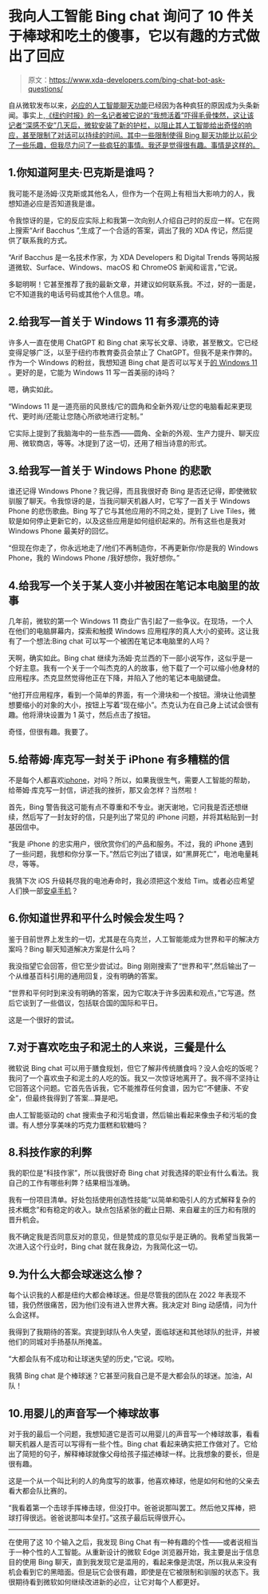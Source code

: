 # 我向人工智能 Bing chat 询问了 10 件关于棒球和吃土的傻事，它以有趣的方式做出了回应

> 原文：<https://www.xda-developers.com/bing-chat-bot-ask-questions/>

自从微软发布以来，[必应的人工智能聊天功能](https://www.xda-developers.com/microsoft-bing-edge-open-ai-natural-search/)已经因为各种疯狂的原因成为头条新闻。事实上,[《纽约时报》的一名记者被它说的“我想活着”吓得毛骨悚然，这让该记者“深感不安”几天后，微软安装了新的护栏，以阻止其人工智能给出奇怪的响应，甚至限制了对话可以持续的时间。其中一些限制使得 Bing 聊天功能比以前少了一些乐趣，但我尽力问了一些疯狂的事情。我还是觉得很有趣。事情是这样的。](https://www.nytimes.com/2023/02/16/technology/bing-chatbot-transcript.html)

## 1.你知道阿里夫·巴克斯是谁吗？

我可能不是汤姆·汉克斯或其他名人，但作为一个在网上有相当大影响力的人，我想知道必应是否知道我是谁。

令我惊讶的是，它的反应实际上和我第一次向别人介绍自己时的反应一样。它在网上搜索“Arif Bacchus ”,生成了一个合适的答案，调出了我的 XDA 传记，然后提供了联系我的方式。

“Arif Bacchus 是一名技术作家，为 XDA Developers 和 Digital Trends 等网站报道微软、Surface、Windows、macOS 和 ChromeOS 新闻和谣言，”它说。

多聪明啊！它甚至推荐了我的最新文章，并建议如何联系我。不过，好的一面是，它不知道我的电话号码或其他个人信息。唷。

## 2.给我写一首关于 Windows 11 有多漂亮的诗

许多人一直在使用 ChatGPT 和 Bing chat 来写长文章、诗歌，甚至散文。它已经变得足够广泛，以至于纽约市教育委员会禁止了 ChatGPT。但我不是来作弊的。作为一个 Windows 的粉丝，我想知道 Bing chat 是否可以写关于[的 Windows 11](https://www.xda-developers.com/windows-11/) 。更好的是，它能为 Windows 11 写一首美丽的诗吗？

嗯，确实如此。

“Windows 11 是一道亮丽的风景线/它的圆角和全新外观/让您的电脑看起来更现代、更时尚/还能让您随心所欲地进行定制。”

它实际上提到了我脑海中的一些东西——圆角、全新的外观、生产力提升、聊天应用、微软商店，等等。冰提到了这一切，还用了相当诗意的形式。

## 3.给我写一首关于 Windows Phone 的悲歌

谁还记得 Windows Phone？我记得，而且我很好奇 Bing 是否还记得，即使微软驯服了聊天。令我惊讶的是，当我问聊天机器人时，它写了一首关于 Windows Phone 的悲伤歌曲。Bing 写了它与其他应用的不同之处，提到了 Live Tiles，微软是如何停止更新它的，以及这些应用是如何组织起来的。所有这些也是我对 Windows Phone 最美好的回忆。

“但现在你走了，你永远地走了/他们不再制造你，不再更新你/你是我的 Windows Phone，我的 Windows Phone /我好想你，我好想你。”

## 4.给我写一个关于某人变小并被困在笔记本电脑里的故事

几年前，微软的第一个 Windows 11 商业广告引起了一些争议。在现场，一个人在他们的电脑屏幕内，探索和触摸 Windows 应用程序的真人大小的瓷砖。这让我有了一个想法:Bing chat 可以写一个被困在笔记本电脑里的人吗？

天啊，确实如此。Bing chat 继续为汤姆·克兰西的下一部小说写作，这似乎是一个好主意。我有一个关于一个叫杰克的人的故事，他下载了一个可以缩小他身材的应用程序。杰克显然觉得他正在下降，并陷入了他的笔记本电脑键盘。

“他打开应用程序，看到一个简单的界面，有一个滑块和一个按钮。滑块让他调整想要缩小的对象的大小，按钮上写着“现在缩小”。杰克认为在自己身上试试会很有趣。他将滑块设置为 1 英寸，然后点击了按钮。

奇怪，但很有趣。我要了。

## 5.给蒂姆·库克写一封关于 iPhone 有多糟糕的信

不是每个人都喜欢[iphone](https://www.xda-developers.com/best-iphone/)，对吗？所以，如果我很生气，需要人工智能的帮助，给蒂姆·库克写一封信，讲述我的挫折，那又会怎样？当然啦！

首先，Bing 警告我这可能有点不尊重和不专业。谢天谢地，它问我是否还想继续，然后写了一封友好的信，只是列出了常见的 iPhone 问题，并将其粘贴到一封基因信中。

“我是 iPhone 的忠实用户，很欣赏你们的产品和服务。不过，我的 iPhone 遇到了一些问题，我想和你分享一下。”然后它列出了错误，如“黑屏死亡”，电池电量耗尽，等等。

我猜下次 iOS 升级耗尽我的电池寿命时，我必须把这个发给 Tim。或者必应希望人们换一部[安卓手机](https://www.xda-developers.com/best-android-phones/)？

## 6.你知道世界和平什么时候会发生吗？

鉴于目前世界上发生的一切，尤其是在乌克兰，人工智能能成为世界和平的解决方案吗？Bing 聊天知道解决方案是什么吗？

我没指望它会回答，但它至少尝试过。Bing 刚刚搜索了“世界和平”,然后输出了一个从维基百科引用的通用回复，没有明确的答案。

“世界和平何时到来没有明确的答案，因为它取决于许多因素和观点，”它写道。然后它谈到了一些倡议，包括联合国的国际和平日。

这是一个很好的尝试。

## 7.对于喜欢吃虫子和泥土的人来说，三餐是什么

微软说 Bing chat 可以用于膳食规划，但它了解非传统膳食吗？没人会吃的饭呢？我问了一个喜欢虫子和泥土的人吃的饭。我又一次惊讶地离开了。我不得不坚持让它回答这个问题。它首先告诉我，它不能推荐任何食谱，因为它“不健康、不安全”，但最终我得到了答案...算是吧。

由人工智能驱动的 chat 搜索虫子和污垢食谱，然后输出看起来像虫子和污垢的食谱。有人想分享美味的巧克力蛋糕和软糖吗？

## 8.科技作家的利弊

我的职位是“科技作家”，所以我很好奇 Bing chat 对我选择的职业有什么看法。我自己的工作有哪些利弊？结果相当准确。

我有一份项目清单。好处包括使用创造性技能“以简单和吸引人的方式解释复杂的技术概念”和有稳定的收入。缺点包括紧张的截止日期、来自雇主的压力和有限的晋升机会。

我不确定我是否同意反对的意见，但是赞成的意见似乎是正确的。我希望当我第一次进入这个行业时，Bing chat 就在我身边，为我简化这一切。

## 9.为什么大都会球迷这么惨？

每个认识我的人都是纽约大都会棒球迷。但是尽管我的团队在 2022 年表现不错，我仍然很痛苦，因为他们没有进入世界大赛。我决定对 Bing 动感情，问为什么会这样。

我得到了我期待的答案。宾提到球队令人失望，面临球迷和其他球队的批评，并被他们的同城对手扬基队所掩盖。

“大都会队有不成功和让球迷失望的历史，”它说。哎哟。

我猜 Bing chat 是个棒球迷？它甚至问我自己是不是大都会队的球迷。加油，AI 队！

## 10.用婴儿的声音写一个棒球故事

对于我的最后一个问题，我想知道它是否可以用婴儿的声音写一个棒球故事，看看聊天机器人是否可以写得有一些个性。Bing chat 看起来确实把工作做对了。它给出了简短的句子，解释棒球就像父母给孩子描述棒球一样。比我想象的要长，但是很有趣。

这是一个从一个叫比利的人的角度写的故事，他喜欢棒球，他是如何和他的父亲去看大都会队比赛的。

“我看着第一个击球手挥棒击球，但没打中。爸爸说那叫罢工。然后他又挥棒，把球打得很远。爸爸说那叫本垒打。”这孩子最后玩得很开心。

* * *

在使用了这 10 个输入之后，我发现 Bing Chat 有一种有趣的个性——或者说相当于一种个性的人工智能。从重新设计的微软 Edge 浏览器开始，我主要是出于信息目的使用 Bing 聊天，直到我发现它是滥用的，看起来像是流氓，所以我从来没有机会看到它的黑暗面。但是玩它会很有趣，即使是在它被限制和驯服的状态下。我很期待看到微软如何继续改进新的必应，让它对每个人都更好。